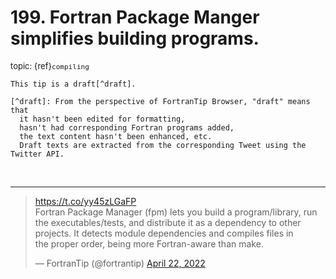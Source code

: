 # <span class='text-muted'>199.</span> Fortran Package Manger simplifies building programs.

<span style='font-size: small;' class='text-muted'>topic: {ref}`compiling`</span>

```{note}
This tip is a draft[^draft].

[^draft]: From the perspective of FortranTip Browser, "draft" means that
  it hasn't been edited for formatting,
  hasn't had corresponding Fortran programs added,
  the text content hasn't been enhanced, etc.
  Draft texts are extracted from the corresponding Tweet using the Twitter API.
```

&nbsp;


---

<blockquote class="twitter-tweet"><p lang="en" dir="ltr"><a href="https://t.co/yy45zLGaFP">https://t.co/yy45zLGaFP</a><br>Fortran Package Manager (fpm) lets you build a program/library, run the executables/tests, and distribute it as a dependency to other projects. It detects module dependencies and compiles files in<br>the proper order, being more Fortran-aware than make.</p>&mdash; FortranTip (@fortrantip) <a href="https://twitter.com/fortrantip/status/1517462836062081024?ref_src=twsrc%5Etfw">April 22, 2022</a></blockquote><script async src="https://platform.twitter.com/widgets.js" charset="utf-8"></script>
